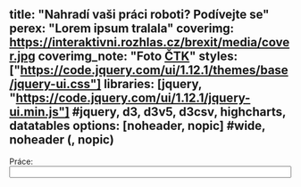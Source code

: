 title: "Nahradí vaši práci roboti? Podívejte se"
perex: "Lorem ipsum tralala"
coverimg: https://interaktivni.rozhlas.cz/brexit/media/cover.jpg
coverimg_note: "Foto <a href='#'>ČTK</a>"
styles: ["https://code.jquery.com/ui/1.12.1/themes/base/jquery-ui.css"]
libraries: [jquery, "https://code.jquery.com/ui/1.12.1/jquery-ui.min.js"] #jquery, d3, d3v5, d3csv, highcharts, datatables
options: [noheader, nopic] #wide, noheader (, nopic)
---
<div class="ui-widget">
  <label for="jobsearch">Práce: </label>
  <input id="jobsearch" size="60">
</div>
<div id="result"></div>
